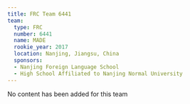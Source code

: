 ```yaml
---
title: FRC Team 6441
team:
  type: FRC
  number: 6441
  name: MADE
  rookie_year: 2017
  location: Nanjing, Jiangsu, China
  sponsors:
  - Nanjing Foreign Language School
  - High School Affiliated to Nanjing Normal University
---
```


No content has been added for this team